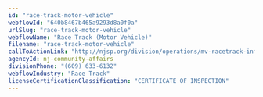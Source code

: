 ```yaml
---
id: "race-track-motor-vehicle"
webflowId: "640b8467b465a9293d8a0f0a"
urlSlug: "race-track-motor-vehicle"
webflowName: "Race Track (Motor Vehicle)"
filename: "race-track-motor-vehicle"
callToActionLink: "http://njsp.org/division/operations/mv-racetrack-info.shtml"
agencyId: nj-community-affairs
divisionPhone: "(609) 633-6132"
webflowIndustry: "Race Track"
licenseCertificationClassification: "CERTIFICATE OF INSPECTION"
---
```

